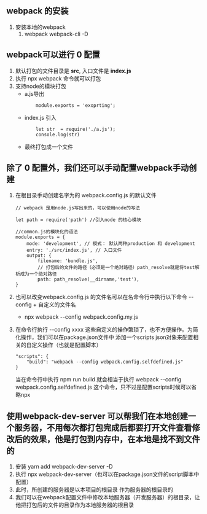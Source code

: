 ## webpack 的安装
1. 安装本地的webpack
	1. webpack webpack-cli -D

## webpack可以进行 0 配置
1. 默认打包的文件目录是 **src**, 入口文件是 **index.js**
2. 执行 npx webpack 命令就可以打包
3. 支持node的模块打包
	+ a.js导出 
		```
			module.exports = 'exoprting';
		```
	+ index.js 引入
		```
			let str  = require('./a.js');
			console.log(str)
		```
	+ 最终打包成一个文件

## 除了 0 配置外，我们还可以手动配置webpack手动创建
1. 在根目录手动创建名字为的 webpack.config.js 的默认文件
	```
	// webpack 是用node.js写出来的，可以使用node的写法

	let path = require('path') //引入node 的核心模块

	//common.js的模块化的语法
	module.exports = {
		mode: 'development', // 模式： 默认两种production 和 development
		entry: './src/index.js', // 入口文件
		output: {
			filename: 'bundle.js',
			// 打包后的文件的路径（必须是一个绝对路径）path_resolve就是将test解析成为一个绝对路径
			path: path_resolve(__dirname,'test'), 
	}
	```
2. 也可以改变webpack.config.js 的文件名可以在名命令行中执行以下命令 --config + 自定义的文件名
	+ npx webpack --config webpack.config.my.js

3. 在命令行执行 --config xxxx 这些自定义的操作繁琐了，也不方便操作。为简化操作，我们可以在package.json文件中 添加一个scripts json对象来配置相关的自定义操作（也就是配置脚本）
	
	```
	"scripts": {
   		"build": "webpack --config webpack.config.selfdefined.js"
  	}
	 ```
	当在命令行中执行 npm run build 就会相当于执行 webpack --config webpack.config.selfdefined.js 这个命令，只不过是配置scripts时候可以省略npx

## 使用webpack-dev-server 可以帮我们在本地创建一个服务器，不用每次都打包完成后都要打开文件查看修改后的效果，他是打包到内存中，在本地是找不到文件的
1. 安装 yarn add webpack-dev-server -D 
2. 执行 npx webpack-dev-server（也可以在package.json文件的script脚本中配置）
3. 此时，所创建的服务器是以本项目的根目录 作为服务器的根目录的
4. 我们可以在webpack配置文件中修改本地服务器（开发服务器）的根目录，让他把打包后的文件的目录作为本地服务器的根目录